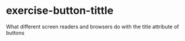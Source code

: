# exercise-button-tittle
What different screen readers and browsers do with the title attribute of buttons
